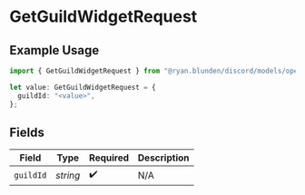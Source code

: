 # GetGuildWidgetRequest

## Example Usage

```typescript
import { GetGuildWidgetRequest } from "@ryan.blunden/discord/models/operations";

let value: GetGuildWidgetRequest = {
  guildId: "<value>",
};
```

## Fields

| Field              | Type               | Required           | Description        |
| ------------------ | ------------------ | ------------------ | ------------------ |
| `guildId`          | *string*           | :heavy_check_mark: | N/A                |